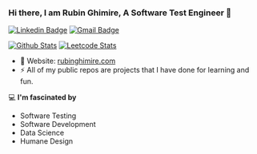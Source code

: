 
### Hi there, I am Rubin Ghimire, A Software Test Engineer 👋
[![Linkedin Badge](https://img.shields.io/badge/-rubinghimire-blue?style=flat-square&logo=Linkedin&logoColor=white&link=https://www.linkedin.com/in/rubinghimire/)](https://www.linkedin.com/in/rubinghimire/)
[![Gmail Badge](https://img.shields.io/badge/-gmail-c14438?style=flat-square&logo=Gmail&logoColor=white&link=mailto:rubin.universe@gmail.com)](mailto:rubin.universe@gmail.com)

[![Github Stats](https://stats.justsong.cn/api/github?username=rubinghimire&theme=react)](https://github.com/songquanpeng/stats-cards)
[![Leetcode Stats](https://stats.justsong.cn/api/leetcode/?username=rubinghimire&theme=vue-dark)](https://github.com/songquanpeng/stats-cards)





- 🎯 Website: [rubinghimire.com](https://www.rubinghimire.com)
- ⚡ All of my public repos are projects that I have done for learning and fun.

    
💻 **I'm fascinated by**
- Software Testing 
- Software Development 
- Data Science
- Humane Design


